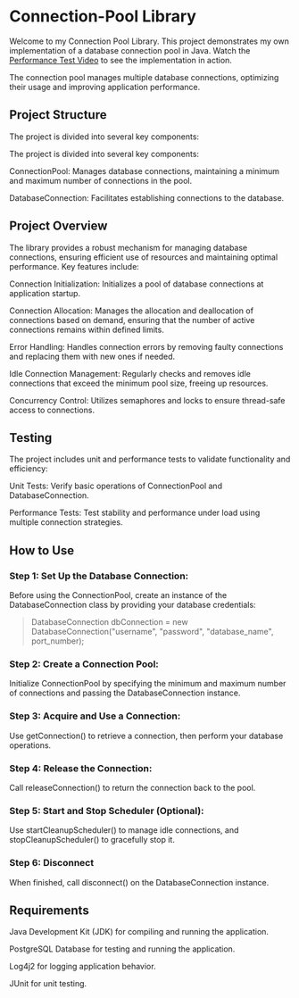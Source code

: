 # Connection-Pool Library

Welcome to my Connection Pool Library. This project demonstrates my own implementation of a database connection pool in Java.
Watch the [Performance Test Video](https://www.youtube.com/watch?v=FgS-QVvKML4) to see the implementation in action.

 The connection pool manages multiple database connections, optimizing their usage and improving application performance.


## Project Structure
The project is divided into several key components:

The project is divided into several key components:

ConnectionPool: Manages database connections, maintaining a minimum and maximum number of connections in the pool.

DatabaseConnection: Facilitates establishing connections to the database.


## Project Overview
The library provides a robust mechanism for managing database connections, ensuring efficient use of resources and maintaining optimal performance.
Key features include:

Connection Initialization: Initializes a pool of database connections at application startup.

Connection Allocation: Manages the allocation and deallocation of connections based on demand, ensuring that the number of active connections remains within defined limits.

Error Handling: Handles connection errors by removing faulty connections and replacing them with new ones if needed.

Idle Connection Management: Regularly checks and removes idle connections that exceed the minimum pool size, freeing up resources.

Concurrency Control: Utilizes semaphores and locks to ensure thread-safe access to connections.


## Testing
The project includes unit and performance tests to validate functionality and efficiency:

Unit Tests: Verify basic operations of ConnectionPool and DatabaseConnection.

Performance Tests: Test stability and performance under load using multiple connection strategies.


## How to Use

### Step 1: Set Up the Database Connection:
Before using the ConnectionPool, create an instance of the DatabaseConnection class by providing your database credentials:
> DatabaseConnection dbConnection = new DatabaseConnection("username", "password", "database_name", port_number);

### Step 2: Create a Connection Pool:
Initialize ConnectionPool by specifying the minimum and maximum number of connections and passing the DatabaseConnection instance.

### Step 3: Acquire and Use a Connection:
Use getConnection() to retrieve a connection, then perform your database operations.

### Step 4: Release the Connection:
Call releaseConnection() to return the connection back to the pool.

### Step 5: Start and Stop Scheduler (Optional):
Use startCleanupScheduler() to manage idle connections, and stopCleanupScheduler() to gracefully stop it.

### Step 6: Disconnect
When finished, call disconnect() on the DatabaseConnection instance.


## Requirements
Java Development Kit (JDK) for compiling and running the application.

PostgreSQL Database for testing and running the application.

Log4j2 for logging application behavior.

JUnit for unit testing.
